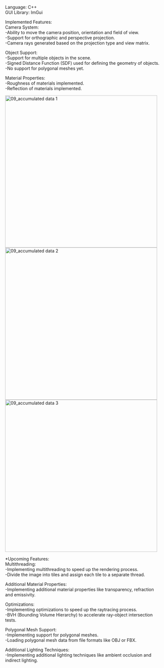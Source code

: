 Language: C++  
GUI Library: ImGui  

Implemented Features:  
Camera System:  
-Ability to move the camera position, orientation and field of view.  
-Support for orthographic and perspective projection.  
-Camera rays generated based on the projection type and view matrix.  

Object Support:  
-Support for multiple objects in the scene.  
-Signed Distance Function (SDF) used for defining the geometry of objects.  
-No support for polygonal meshes yet.  

Material Properties:  
-Roughness of materials implemented.  
-Reflection of materials implemented.  

<img width="492" alt="09_accumulated data 1" src="https://user-images.githubusercontent.com/83825007/225366076-e97cefc9-c74c-434c-ba8b-58671bb43aa0.png">
<img width="492" alt="09_accumulated data 2" src="https://user-images.githubusercontent.com/83825007/225366095-dc4aa26b-4b09-4888-8095-6946a62f0370.png">
<img width="492" alt="09_accumulated data 3" src="https://user-images.githubusercontent.com/83825007/225366108-fcdda3e7-f2eb-45ac-b0bb-0f77f14e3c27.png">

*Upcoming Features:  
Multithreading:   
-Implementing multithreading to speed up the rendering process.  
-Divide the image into tiles and assign each tile to a separate thread.  

Additional Material Properties:  
-Implementing additional material properties like transparency, refraction and emissivity.  

Optimizations:  
-Implementing optimizations to speed up the raytracing process.  
-BVH (Bounding Volume Hierarchy) to accelerate ray-object intersection tests.  

Polygonal Mesh Support:  
-Implementing support for polygonal meshes.  
-Loading polygonal mesh data from file formats like OBJ or FBX.  

Additional Lighting Techniques:  
-Implementing additional lighting techniques like ambient occlusion and indirect lighting.  
